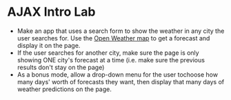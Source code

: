 # AJAX Intro Lab

- Make an app that uses a search form to show the weather in any city the user searches for. Use the [Open Weather map](https://openweathermap.org/api) to get a forecast and display it on the page.
- If the user searches for another city, make sure the page is only showing ONE city's forecast at a time (i.e. make sure the previous results don't stay on the page)
- As a bonus mode, allow a drop-down menu for the user tochoose how many days' worth of forecasts they want, then display that many days of weather predictions on the page.